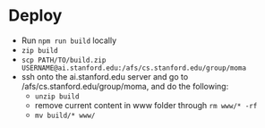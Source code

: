 # Deploy

- Run `npm run build` locally
- `zip build`
- `scp PATH/TO/build.zip USERNAME@ai.stanford.edu:/afs/cs.stanford.edu/group/moma`
- ssh onto the ai.stanford.edu server and go to /afs/cs.stanford.edu/group/moma, and do the following:
  - `unzip build`
  - remove current content in www folder through `rm www/* -rf`
  - `mv build/* www/`
